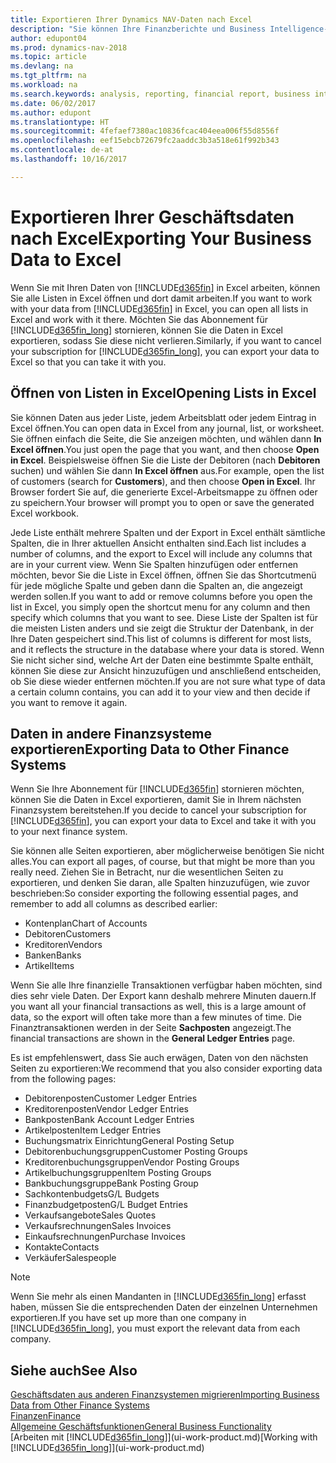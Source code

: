 ```yaml
---
title: Exportieren Ihrer Dynamics NAV-Daten nach Excel
description: "Sie können Ihre Finanzberichte und Business Intelligence-Daten von Dynamics NAV  nach Excel exportieren, oder Ihre Dynamics NAV-Daten in Excel öffnen."
author: edupont04
ms.prod: dynamics-nav-2018
ms.topic: article
ms.devlang: na
ms.tgt_pltfrm: na
ms.workload: na
ms.search.keywords: analysis, reporting, financial report, business intelligence, BI, Excel
ms.date: 06/02/2017
ms.author: edupont
ms.translationtype: HT
ms.sourcegitcommit: 4fefaef7380ac10836fcac404eea006f55d8556f
ms.openlocfilehash: eef15ebcb72679fc2aaddc3b3a518e61f992b343
ms.contentlocale: de-at
ms.lasthandoff: 10/16/2017

---
```

# <a name="exporting-your-business-data-to-excel"></a><span data-ttu-id="8c1c9-103">Exportieren Ihrer Geschäftsdaten nach Excel</span><span class="sxs-lookup"><span data-stu-id="8c1c9-103">Exporting Your Business Data to Excel</span></span>
<span data-ttu-id="8c1c9-104">Wenn Sie mit Ihren Daten von [!INCLUDE[d365fin](includes/d365fin_md.md)] in Excel arbeiten, können Sie alle Listen in Excel öffnen und dort damit arbeiten.</span><span class="sxs-lookup"><span data-stu-id="8c1c9-104">If you want to work with your data from [!INCLUDE[d365fin](includes/d365fin_md.md)] in Excel, you can open all lists in Excel and work with it there.</span></span> <span data-ttu-id="8c1c9-105">Möchten Sie das Abonnement für [!INCLUDE[d365fin_long](includes/d365fin_long_md.md)] stornieren, können Sie die Daten in Excel exportieren, sodass Sie diese nicht verlieren.</span><span class="sxs-lookup"><span data-stu-id="8c1c9-105">Similarly, if you want to cancel your subscription for [!INCLUDE[d365fin_long](includes/d365fin_long_md.md)], you can export your data to Excel so that you can take it with you.</span></span>

## <a name="opening-lists-in-excel"></a><span data-ttu-id="8c1c9-106">Öffnen von Listen in Excel</span><span class="sxs-lookup"><span data-stu-id="8c1c9-106">Opening Lists in Excel</span></span>
<span data-ttu-id="8c1c9-107">Sie können Daten aus jeder Liste, jedem Arbeitsblatt oder jedem Eintrag in Excel öffnen.</span><span class="sxs-lookup"><span data-stu-id="8c1c9-107">You can open data in Excel from any journal, list, or worksheet.</span></span> <span data-ttu-id="8c1c9-108">Sie öffnen einfach die Seite, die Sie anzeigen möchten, und wählen dann **In Excel öffnen**.</span><span class="sxs-lookup"><span data-stu-id="8c1c9-108">You just open the page that you want, and then choose **Open in Excel**.</span></span> <span data-ttu-id="8c1c9-109">Beispielsweise öffnen Sie die Liste der Debitoren (nach **Debitoren** suchen) und wählen Sie dann **In Excel öffnen** aus.</span><span class="sxs-lookup"><span data-stu-id="8c1c9-109">For example, open the list of customers (search for **Customers**), and then choose **Open in Excel**.</span></span> <span data-ttu-id="8c1c9-110">Ihr Browser fordert Sie auf, die generierte Excel-Arbeitsmappe zu öffnen oder zu speichern.</span><span class="sxs-lookup"><span data-stu-id="8c1c9-110">Your browser will prompt you to open or save the generated Excel workbook.</span></span>  

<span data-ttu-id="8c1c9-111">Jede Liste enthält mehrere Spalten und der Export in Excel enthält sämtliche Spalten, die in Ihrer aktuellen Ansicht enthalten sind.</span><span class="sxs-lookup"><span data-stu-id="8c1c9-111">Each list includes a number of columns, and the export to Excel will include any columns that are in your current view.</span></span> <span data-ttu-id="8c1c9-112">Wenn Sie Spalten hinzufügen oder entfernen möchten, bevor Sie die Liste in Excel öffnen, öffnen Sie das Shortcutmenü für jede mögliche Spalte und geben dann die Spalten an, die angezeigt werden sollen.</span><span class="sxs-lookup"><span data-stu-id="8c1c9-112">If you want to add or remove columns before you open the list in Excel, you simply open the shortcut menu for any column and then specify which columns that you want to see.</span></span> <span data-ttu-id="8c1c9-113">Diese Liste der Spalten ist für die meisten Listen anders und sie zeigt die Struktur der Datenbank, in der Ihre Daten gespeichert sind.</span><span class="sxs-lookup"><span data-stu-id="8c1c9-113">This list of columns is different for most lists, and it reflects the structure in the database where your data is stored.</span></span> <span data-ttu-id="8c1c9-114">Wenn Sie nicht sicher sind, welche Art der Daten eine bestimmte Spalte enthält, können Sie diese zur Ansicht hinzuzufügen und anschließend entscheiden, ob Sie diese wieder entfernen möchten.</span><span class="sxs-lookup"><span data-stu-id="8c1c9-114">If you are not sure what type of data a certain column contains, you can add it to your view and then decide if you want to remove it again.</span></span>  

## <a name="exporting-data-to-other-finance-systems"></a><span data-ttu-id="8c1c9-115">Daten in andere Finanzsysteme exportieren</span><span class="sxs-lookup"><span data-stu-id="8c1c9-115">Exporting Data to Other Finance Systems</span></span>
<span data-ttu-id="8c1c9-116">Wenn Sie Ihre Abonnement für [!INCLUDE[d365fin](includes/d365fin_md.md)] stornieren möchten, können Sie die Daten in Excel exportieren, damit Sie in Ihrem nächsten Finanzsystem bereitstehen.</span><span class="sxs-lookup"><span data-stu-id="8c1c9-116">If you decide to cancel your subscription for [!INCLUDE[d365fin](includes/d365fin_md.md)], you can export your data to Excel and take it with you to your next finance system.</span></span>  

<span data-ttu-id="8c1c9-117">Sie können alle Seiten exportieren, aber möglicherweise benötigen Sie nicht alles.</span><span class="sxs-lookup"><span data-stu-id="8c1c9-117">You can export all pages, of course, but that might be more than you really need.</span></span> <span data-ttu-id="8c1c9-118">Ziehen Sie in Betracht, nur die wesentlichen Seiten zu exportieren, und denken Sie daran, alle Spalten hinzuzufügen, wie zuvor beschrieben:</span><span class="sxs-lookup"><span data-stu-id="8c1c9-118">So consider exporting the following essential pages, and remember to add all columns as described earlier:</span></span>  

* <span data-ttu-id="8c1c9-119">Kontenplan</span><span class="sxs-lookup"><span data-stu-id="8c1c9-119">Chart of Accounts</span></span>  
* <span data-ttu-id="8c1c9-120">Debitoren</span><span class="sxs-lookup"><span data-stu-id="8c1c9-120">Customers</span></span>  
* <span data-ttu-id="8c1c9-121">Kreditoren</span><span class="sxs-lookup"><span data-stu-id="8c1c9-121">Vendors</span></span>  
* <span data-ttu-id="8c1c9-122">Banken</span><span class="sxs-lookup"><span data-stu-id="8c1c9-122">Banks</span></span>  
* <span data-ttu-id="8c1c9-123">Artikel</span><span class="sxs-lookup"><span data-stu-id="8c1c9-123">Items</span></span>  

<span data-ttu-id="8c1c9-124">Wenn Sie alle Ihre finanzielle Transaktionen verfügbar haben möchten, sind dies sehr viele Daten. Der Export kann deshalb  mehrere Minuten dauern.</span><span class="sxs-lookup"><span data-stu-id="8c1c9-124">If you want all your financial transactions as well, this is a large amount of data, so the export will often take more than a few minutes of time.</span></span> <span data-ttu-id="8c1c9-125">Die Finanztransaktionen werden in der Seite **Sachposten** angezeigt.</span><span class="sxs-lookup"><span data-stu-id="8c1c9-125">The financial transactions are shown in the **General Ledger Entries** page.</span></span>  

<span data-ttu-id="8c1c9-126">Es ist empfehlenswert, dass Sie auch erwägen, Daten von den nächsten Seiten zu exportieren:</span><span class="sxs-lookup"><span data-stu-id="8c1c9-126">We recommend that you also consider exporting data from the following pages:</span></span>  

* <span data-ttu-id="8c1c9-127">Debitorenposten</span><span class="sxs-lookup"><span data-stu-id="8c1c9-127">Customer Ledger Entries</span></span>  
* <span data-ttu-id="8c1c9-128">Kreditorenposten</span><span class="sxs-lookup"><span data-stu-id="8c1c9-128">Vendor Ledger Entries</span></span>  
* <span data-ttu-id="8c1c9-129">Bankposten</span><span class="sxs-lookup"><span data-stu-id="8c1c9-129">Bank Account Ledger Entries</span></span>  
* <span data-ttu-id="8c1c9-130">Artikelposten</span><span class="sxs-lookup"><span data-stu-id="8c1c9-130">Item Ledger Entries</span></span>  
* <span data-ttu-id="8c1c9-131">Buchungsmatrix Einrichtung</span><span class="sxs-lookup"><span data-stu-id="8c1c9-131">General Posting Setup</span></span>  
* <span data-ttu-id="8c1c9-132">Debitorenbuchungsgruppen</span><span class="sxs-lookup"><span data-stu-id="8c1c9-132">Customer Posting Groups</span></span>  
* <span data-ttu-id="8c1c9-133">Kreditorenbuchungsgruppen</span><span class="sxs-lookup"><span data-stu-id="8c1c9-133">Vendor Posting Groups</span></span>  
* <span data-ttu-id="8c1c9-134">Artikelbuchungsgruppen</span><span class="sxs-lookup"><span data-stu-id="8c1c9-134">Item Posting Groups</span></span>  
* <span data-ttu-id="8c1c9-135">Bankbuchungsgruppe</span><span class="sxs-lookup"><span data-stu-id="8c1c9-135">Bank Posting Group</span></span>  
* <span data-ttu-id="8c1c9-136">Sachkontenbudgets</span><span class="sxs-lookup"><span data-stu-id="8c1c9-136">G/L Budgets</span></span>  
* <span data-ttu-id="8c1c9-137">Finanzbudgetposten</span><span class="sxs-lookup"><span data-stu-id="8c1c9-137">G/L Budget Entries</span></span>  
* <span data-ttu-id="8c1c9-138">Verkaufsangebote</span><span class="sxs-lookup"><span data-stu-id="8c1c9-138">Sales Quotes</span></span>  
* <span data-ttu-id="8c1c9-139">Verkaufsrechnungen</span><span class="sxs-lookup"><span data-stu-id="8c1c9-139">Sales Invoices</span></span>  
* <span data-ttu-id="8c1c9-140">Einkaufsrechnungen</span><span class="sxs-lookup"><span data-stu-id="8c1c9-140">Purchase Invoices</span></span>  
* <span data-ttu-id="8c1c9-141">Kontakte</span><span class="sxs-lookup"><span data-stu-id="8c1c9-141">Contacts</span></span>  
* <span data-ttu-id="8c1c9-142">Verkäufer</span><span class="sxs-lookup"><span data-stu-id="8c1c9-142">Salespeople</span></span>  

> [!NOTE]  
>   <span data-ttu-id="8c1c9-143">Wenn Sie mehr als einen Mandanten in [!INCLUDE[d365fin_long](includes/d365fin_long_md.md)] erfasst haben, müssen Sie die entsprechenden Daten der einzelnen Unternehmen exportieren.</span><span class="sxs-lookup"><span data-stu-id="8c1c9-143">If you have set up more than one company in [!INCLUDE[d365fin_long](includes/d365fin_long_md.md)], you must export the relevant data from each company.</span></span>

## <a name="see-also"></a><span data-ttu-id="8c1c9-144">Siehe auch</span><span class="sxs-lookup"><span data-stu-id="8c1c9-144">See Also</span></span>
[<span data-ttu-id="8c1c9-145">Geschäftsdaten aus anderen Finanzsystemen migrieren</span><span class="sxs-lookup"><span data-stu-id="8c1c9-145">Importing Business Data from Other Finance Systems</span></span>](upload-data.md)  
[<span data-ttu-id="8c1c9-146">Finanzen</span><span class="sxs-lookup"><span data-stu-id="8c1c9-146">Finance</span></span>](finance.md)  
[<span data-ttu-id="8c1c9-147">Allgemeine Geschäftsfunktionen</span><span class="sxs-lookup"><span data-stu-id="8c1c9-147">General Business Functionality</span></span>](ui-across-business-areas.md)  
<span data-ttu-id="8c1c9-148">[Arbeiten mit [!INCLUDE[d365fin_long](includes/d365fin_long_md.md)]](ui-work-product.md)</span><span class="sxs-lookup"><span data-stu-id="8c1c9-148">[Working with [!INCLUDE[d365fin_long](includes/d365fin_long_md.md)]](ui-work-product.md)</span></span>  

